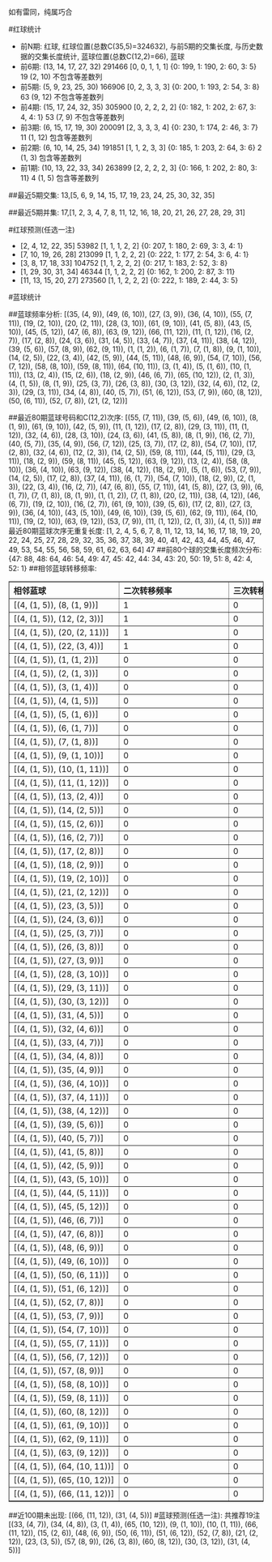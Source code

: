 <!-- 
.. title: 大乐透10060期(2010-05-26)数据分析报告
.. slug: dlott-10060-2010-05-26-report
.. date: 2010-05-27 08:00:00 UTC+08:00
.. tags: Lottery
.. link: 
.. description: 
.. type: text
-->

如有雷同，纯属巧合

<!-- TEASER_END-->

#红球统计

- 前N期: 红球, 红球位置(总数C(35,5)=324632), 与前5期的交集长度, 与历史数据的交集长度统计, 蓝球位置(总数C(12,2)=66), 蓝球
- 前6期: (13, 14, 17, 27, 32) 291466 [0, 0, 1, 1, 1] {0: 199, 1: 190, 2: 60, 3: 5} 19 (2, 10) 不包含等差数列
- 前5期: (5, 9, 23, 25, 30) 166906 [0, 2, 3, 3, 3] {0: 200, 1: 193, 2: 54, 3: 8} 63 (9, 12) 不包含等差数列
- 前4期: (15, 17, 24, 32, 35) 305900 [0, 2, 2, 2, 2] {0: 182, 1: 202, 2: 67, 3: 4, 4: 1} 53 (7, 9) 不包含等差数列
- 前3期: (6, 15, 17, 19, 30) 200091 [2, 3, 3, 3, 4] {0: 230, 1: 174, 2: 46, 3: 7} 11 (1, 12) 包含等差数列
- 前2期: (6, 10, 14, 25, 34) 191851 [1, 1, 2, 3, 3] {0: 185, 1: 203, 2: 64, 3: 6} 2 (1, 3) 包含等差数列
- 前1期: (10, 13, 22, 33, 34) 263899 [2, 2, 2, 2, 3] {0: 166, 1: 202, 2: 80, 3: 11} 4 (1, 5) 包含等差数列

##最近5期交集:
13,[5, 6, 9, 14, 15, 17, 19, 23, 24, 25, 30, 32, 35]

##最近5期并集:
17,[1, 2, 3, 4, 7, 8, 11, 12, 16, 18, 20, 21, 26, 27, 28, 29, 31]

#红球预测(任选一注)

- [2, 4, 12, 22, 35] 53982 [1, 1, 1, 2, 2] {0: 207, 1: 180, 2: 69, 3: 3, 4: 1}
- [7, 10, 19, 26, 28] 213099 [1, 1, 2, 2, 2] {0: 222, 1: 177, 2: 54, 3: 6, 4: 1}
- [3, 8, 17, 18, 33] 104752 [1, 1, 2, 2, 2] {0: 217, 1: 183, 2: 52, 3: 8}
- [1, 29, 30, 31, 34] 46344 [1, 1, 2, 2, 2] {0: 162, 1: 200, 2: 87, 3: 11}
- [11, 13, 15, 20, 27] 273560 [1, 1, 2, 2, 2] {0: 222, 1: 189, 2: 44, 3: 5}

#蓝球统计

##蓝球频率分析:
[(35, (4, 9)), (49, (6, 10)), (27, (3, 9)), (36, (4, 10)), (55, (7, 11)), (19, (2, 10)), (20, (2, 11)), (28, (3, 10)), (61, (9, 10)), (41, (5, 8)), (43, (5, 10)), (45, (5, 12)), (47, (6, 8)), (63, (9, 12)), (66, (11, 12)), (11, (1, 12)), (16, (2, 7)), (17, (2, 8)), (24, (3, 6)), (31, (4, 5)), (33, (4, 7)), (37, (4, 11)), (38, (4, 12)), (39, (5, 6)), (57, (8, 9)), (62, (9, 11)), (1, (1, 2)), (6, (1, 7)), (7, (1, 8)), (9, (1, 10)), (14, (2, 5)), (22, (3, 4)), (42, (5, 9)), (44, (5, 11)), (48, (6, 9)), (54, (7, 10)), (56, (7, 12)), (58, (8, 10)), (59, (8, 11)), (64, (10, 11)), (3, (1, 4)), (5, (1, 6)), (10, (1, 11)), (13, (2, 4)), (15, (2, 6)), (18, (2, 9)), (46, (6, 7)), (65, (10, 12)), (2, (1, 3)), (4, (1, 5)), (8, (1, 9)), (25, (3, 7)), (26, (3, 8)), (30, (3, 12)), (32, (4, 6)), (12, (2, 3)), (29, (3, 11)), (34, (4, 8)), (40, (5, 7)), (51, (6, 12)), (53, (7, 9)), (60, (8, 12)), (50, (6, 11)), (52, (7, 8)), (21, (2, 12))]

##最近80期蓝球号码和C(12,2)次序:
[(55, (7, 11)), (39, (5, 6)), (49, (6, 10)), (8, (1, 9)), (61, (9, 10)), (42, (5, 9)), (11, (1, 12)), (17, (2, 8)), (29, (3, 11)), (11, (1, 12)), (32, (4, 6)), (28, (3, 10)), (24, (3, 6)), (41, (5, 8)), (8, (1, 9)), (16, (2, 7)), (40, (5, 7)), (35, (4, 9)), (56, (7, 12)), (25, (3, 7)), (17, (2, 8)), (54, (7, 10)), (17, (2, 8)), (32, (4, 6)), (12, (2, 3)), (14, (2, 5)), (59, (8, 11)), (44, (5, 11)), (29, (3, 11)), (18, (2, 9)), (59, (8, 11)), (45, (5, 12)), (63, (9, 12)), (13, (2, 4)), (58, (8, 10)), (36, (4, 10)), (63, (9, 12)), (38, (4, 12)), (18, (2, 9)), (5, (1, 6)), (53, (7, 9)), (14, (2, 5)), (17, (2, 8)), (37, (4, 11)), (6, (1, 7)), (54, (7, 10)), (18, (2, 9)), (2, (1, 3)), (22, (3, 4)), (16, (2, 7)), (47, (6, 8)), (55, (7, 11)), (41, (5, 8)), (27, (3, 9)), (6, (1, 7)), (7, (1, 8)), (8, (1, 9)), (1, (1, 2)), (7, (1, 8)), (20, (2, 11)), (38, (4, 12)), (46, (6, 7)), (19, (2, 10)), (16, (2, 7)), (61, (9, 10)), (39, (5, 6)), (17, (2, 8)), (27, (3, 9)), (36, (4, 10)), (43, (5, 10)), (49, (6, 10)), (39, (5, 6)), (62, (9, 11)), (64, (10, 11)), (19, (2, 10)), (63, (9, 12)), (53, (7, 9)), (11, (1, 12)), (2, (1, 3)), (4, (1, 5))]
##最近80期蓝球次序无重复长度:
[1, 2, 4, 5, 6, 7, 8, 11, 12, 13, 14, 16, 17, 18, 19, 20, 22, 24, 25, 27, 28, 29, 32, 35, 36, 37, 38, 39, 40, 41, 42, 43, 44, 45, 46, 47, 49, 53, 54, 55, 56, 58, 59, 61, 62, 63, 64] 47
##前80个球的交集长度频次分布:
{47: 88, 48: 64, 46: 54, 49: 47, 45: 42, 44: 34, 43: 20, 50: 19, 51: 8, 42: 4, 52: 1}
##相邻蓝球转移频率:
<table border="1" class="table table-striped dataframe">
  <thead>
    <tr style="text-align: left;">
      <th style="min-width: 200px;">相邻蓝球</th>
      <th style="min-width: 200px;">二次转移频率</th>
      <th style="min-width: 200px;">三次转移频率</th>
    </tr>
  </thead>
  <tbody>
    <tr>
      <td>    [(4, (1, 5)), (8, (1, 9))]</td>
      <td> 1</td>
      <td> 0</td>
    </tr>
    <tr>
      <td>   [(4, (1, 5)), (12, (2, 3))]</td>
      <td> 1</td>
      <td> 0</td>
    </tr>
    <tr>
      <td>  [(4, (1, 5)), (20, (2, 11))]</td>
      <td> 1</td>
      <td> 0</td>
    </tr>
    <tr>
      <td>   [(4, (1, 5)), (22, (3, 4))]</td>
      <td> 1</td>
      <td> 0</td>
    </tr>
    <tr>
      <td>    [(4, (1, 5)), (1, (1, 2))]</td>
      <td> 0</td>
      <td> 0</td>
    </tr>
    <tr>
      <td>    [(4, (1, 5)), (2, (1, 3))]</td>
      <td> 0</td>
      <td> 0</td>
    </tr>
    <tr>
      <td>    [(4, (1, 5)), (3, (1, 4))]</td>
      <td> 0</td>
      <td> 0</td>
    </tr>
    <tr>
      <td>    [(4, (1, 5)), (4, (1, 5))]</td>
      <td> 0</td>
      <td> 0</td>
    </tr>
    <tr>
      <td>    [(4, (1, 5)), (5, (1, 6))]</td>
      <td> 0</td>
      <td> 0</td>
    </tr>
    <tr>
      <td>    [(4, (1, 5)), (6, (1, 7))]</td>
      <td> 0</td>
      <td> 0</td>
    </tr>
    <tr>
      <td>    [(4, (1, 5)), (7, (1, 8))]</td>
      <td> 0</td>
      <td> 0</td>
    </tr>
    <tr>
      <td>   [(4, (1, 5)), (9, (1, 10))]</td>
      <td> 0</td>
      <td> 0</td>
    </tr>
    <tr>
      <td>  [(4, (1, 5)), (10, (1, 11))]</td>
      <td> 0</td>
      <td> 0</td>
    </tr>
    <tr>
      <td>  [(4, (1, 5)), (11, (1, 12))]</td>
      <td> 0</td>
      <td> 0</td>
    </tr>
    <tr>
      <td>   [(4, (1, 5)), (13, (2, 4))]</td>
      <td> 0</td>
      <td> 0</td>
    </tr>
    <tr>
      <td>   [(4, (1, 5)), (14, (2, 5))]</td>
      <td> 0</td>
      <td> 0</td>
    </tr>
    <tr>
      <td>   [(4, (1, 5)), (15, (2, 6))]</td>
      <td> 0</td>
      <td> 0</td>
    </tr>
    <tr>
      <td>   [(4, (1, 5)), (16, (2, 7))]</td>
      <td> 0</td>
      <td> 0</td>
    </tr>
    <tr>
      <td>   [(4, (1, 5)), (17, (2, 8))]</td>
      <td> 0</td>
      <td> 0</td>
    </tr>
    <tr>
      <td>   [(4, (1, 5)), (18, (2, 9))]</td>
      <td> 0</td>
      <td> 0</td>
    </tr>
    <tr>
      <td>  [(4, (1, 5)), (19, (2, 10))]</td>
      <td> 0</td>
      <td> 0</td>
    </tr>
    <tr>
      <td>  [(4, (1, 5)), (21, (2, 12))]</td>
      <td> 0</td>
      <td> 0</td>
    </tr>
    <tr>
      <td>   [(4, (1, 5)), (23, (3, 5))]</td>
      <td> 0</td>
      <td> 0</td>
    </tr>
    <tr>
      <td>   [(4, (1, 5)), (24, (3, 6))]</td>
      <td> 0</td>
      <td> 0</td>
    </tr>
    <tr>
      <td>   [(4, (1, 5)), (25, (3, 7))]</td>
      <td> 0</td>
      <td> 0</td>
    </tr>
    <tr>
      <td>   [(4, (1, 5)), (26, (3, 8))]</td>
      <td> 0</td>
      <td> 0</td>
    </tr>
    <tr>
      <td>   [(4, (1, 5)), (27, (3, 9))]</td>
      <td> 0</td>
      <td> 0</td>
    </tr>
    <tr>
      <td>  [(4, (1, 5)), (28, (3, 10))]</td>
      <td> 0</td>
      <td> 0</td>
    </tr>
    <tr>
      <td>  [(4, (1, 5)), (29, (3, 11))]</td>
      <td> 0</td>
      <td> 0</td>
    </tr>
    <tr>
      <td>  [(4, (1, 5)), (30, (3, 12))]</td>
      <td> 0</td>
      <td> 0</td>
    </tr>
    <tr>
      <td>   [(4, (1, 5)), (31, (4, 5))]</td>
      <td> 0</td>
      <td> 0</td>
    </tr>
    <tr>
      <td>   [(4, (1, 5)), (32, (4, 6))]</td>
      <td> 0</td>
      <td> 0</td>
    </tr>
    <tr>
      <td>   [(4, (1, 5)), (33, (4, 7))]</td>
      <td> 0</td>
      <td> 0</td>
    </tr>
    <tr>
      <td>   [(4, (1, 5)), (34, (4, 8))]</td>
      <td> 0</td>
      <td> 0</td>
    </tr>
    <tr>
      <td>   [(4, (1, 5)), (35, (4, 9))]</td>
      <td> 0</td>
      <td> 0</td>
    </tr>
    <tr>
      <td>  [(4, (1, 5)), (36, (4, 10))]</td>
      <td> 0</td>
      <td> 0</td>
    </tr>
    <tr>
      <td>  [(4, (1, 5)), (37, (4, 11))]</td>
      <td> 0</td>
      <td> 0</td>
    </tr>
    <tr>
      <td>  [(4, (1, 5)), (38, (4, 12))]</td>
      <td> 0</td>
      <td> 0</td>
    </tr>
    <tr>
      <td>   [(4, (1, 5)), (39, (5, 6))]</td>
      <td> 0</td>
      <td> 0</td>
    </tr>
    <tr>
      <td>   [(4, (1, 5)), (40, (5, 7))]</td>
      <td> 0</td>
      <td> 0</td>
    </tr>
    <tr>
      <td>   [(4, (1, 5)), (41, (5, 8))]</td>
      <td> 0</td>
      <td> 0</td>
    </tr>
    <tr>
      <td>   [(4, (1, 5)), (42, (5, 9))]</td>
      <td> 0</td>
      <td> 0</td>
    </tr>
    <tr>
      <td>  [(4, (1, 5)), (43, (5, 10))]</td>
      <td> 0</td>
      <td> 0</td>
    </tr>
    <tr>
      <td>  [(4, (1, 5)), (44, (5, 11))]</td>
      <td> 0</td>
      <td> 0</td>
    </tr>
    <tr>
      <td>  [(4, (1, 5)), (45, (5, 12))]</td>
      <td> 0</td>
      <td> 0</td>
    </tr>
    <tr>
      <td>   [(4, (1, 5)), (46, (6, 7))]</td>
      <td> 0</td>
      <td> 0</td>
    </tr>
    <tr>
      <td>   [(4, (1, 5)), (47, (6, 8))]</td>
      <td> 0</td>
      <td> 0</td>
    </tr>
    <tr>
      <td>   [(4, (1, 5)), (48, (6, 9))]</td>
      <td> 0</td>
      <td> 0</td>
    </tr>
    <tr>
      <td>  [(4, (1, 5)), (49, (6, 10))]</td>
      <td> 0</td>
      <td> 0</td>
    </tr>
    <tr>
      <td>  [(4, (1, 5)), (50, (6, 11))]</td>
      <td> 0</td>
      <td> 0</td>
    </tr>
    <tr>
      <td>  [(4, (1, 5)), (51, (6, 12))]</td>
      <td> 0</td>
      <td> 0</td>
    </tr>
    <tr>
      <td>   [(4, (1, 5)), (52, (7, 8))]</td>
      <td> 0</td>
      <td> 0</td>
    </tr>
    <tr>
      <td>   [(4, (1, 5)), (53, (7, 9))]</td>
      <td> 0</td>
      <td> 0</td>
    </tr>
    <tr>
      <td>  [(4, (1, 5)), (54, (7, 10))]</td>
      <td> 0</td>
      <td> 0</td>
    </tr>
    <tr>
      <td>  [(4, (1, 5)), (55, (7, 11))]</td>
      <td> 0</td>
      <td> 0</td>
    </tr>
    <tr>
      <td>  [(4, (1, 5)), (56, (7, 12))]</td>
      <td> 0</td>
      <td> 0</td>
    </tr>
    <tr>
      <td>   [(4, (1, 5)), (57, (8, 9))]</td>
      <td> 0</td>
      <td> 0</td>
    </tr>
    <tr>
      <td>  [(4, (1, 5)), (58, (8, 10))]</td>
      <td> 0</td>
      <td> 0</td>
    </tr>
    <tr>
      <td>  [(4, (1, 5)), (59, (8, 11))]</td>
      <td> 0</td>
      <td> 0</td>
    </tr>
    <tr>
      <td>  [(4, (1, 5)), (60, (8, 12))]</td>
      <td> 0</td>
      <td> 0</td>
    </tr>
    <tr>
      <td>  [(4, (1, 5)), (61, (9, 10))]</td>
      <td> 0</td>
      <td> 0</td>
    </tr>
    <tr>
      <td>  [(4, (1, 5)), (62, (9, 11))]</td>
      <td> 0</td>
      <td> 0</td>
    </tr>
    <tr>
      <td>  [(4, (1, 5)), (63, (9, 12))]</td>
      <td> 0</td>
      <td> 0</td>
    </tr>
    <tr>
      <td> [(4, (1, 5)), (64, (10, 11))]</td>
      <td> 0</td>
      <td> 0</td>
    </tr>
    <tr>
      <td> [(4, (1, 5)), (65, (10, 12))]</td>
      <td> 0</td>
      <td> 0</td>
    </tr>
    <tr>
      <td> [(4, (1, 5)), (66, (11, 12))]</td>
      <td> 0</td>
      <td> 0</td>
    </tr>
  </tbody>
</table>
##近100期未出现:
[(66, (11, 12)), (31, (4, 5))]
#蓝球预测(任选一注):
共推荐19注
[(33, (4, 7)), (34, (4, 8)), (3, (1, 4)), (65, (10, 12)), (9, (1, 10)), (10, (1, 11)), (66, (11, 12)), (15, (2, 6)), (48, (6, 9)), (50, (6, 11)), (51, (6, 12)), (52, (7, 8)), (21, (2, 12)), (23, (3, 5)), (57, (8, 9)), (26, (3, 8)), (60, (8, 12)), (30, (3, 12)), (31, (4, 5))]

